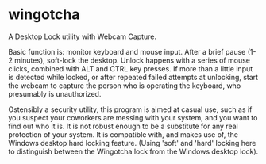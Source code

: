 # wingotcha


A Desktop Lock utility with Webcam Capture.

Basic function is: monitor keyboard and mouse input.
After a brief pause (1-2 minutes), soft-lock the desktop.
Unlock happens with a series of mouse clicks, combined with
ALT and CTRL key presses.  If more than a little input is
detected while locked, or after repeated failed attempts at
unlocking, start the webcam to capture the person who is
operating the keyboard, who presumably is unauthorized.

Ostensibly a security utility, this program is aimed at
casual use, such as if you suspect your coworkers are 
messing with your system, and you want to find out who it
is.  It is not robust enough to be a substitute for any
real protection of your system.  It is compatible with,
and makes use of, the Windows desktop hard locking 
feature.  (Using 'soft' and 'hard' locking here to 
distinguish between the Wingotcha lock from the Windows
desktop lock).
